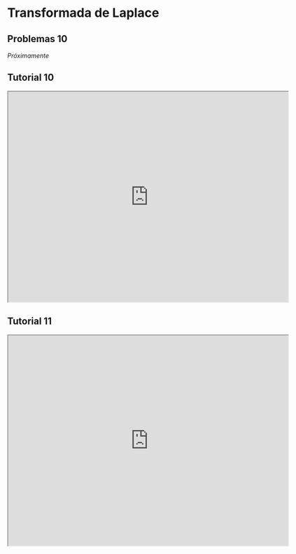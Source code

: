 # Transformada de Laplace

## Problemas 10

*Próximamente*

## Tutorial 10

<iframe src="https://drive.google.com/file/d/1iJ-66ZlVvJ90qg3A_wA8mghpc1vqzpHW/preview" width="640" height="480" allow="autoplay"></iframe>

## Tutorial 11

<iframe src="https://drive.google.com/file/d/1x55qSp34qvk4YdhSaQwu4duiK0YwvIHP/preview" width="640" height="480" allow="autoplay"></iframe>
